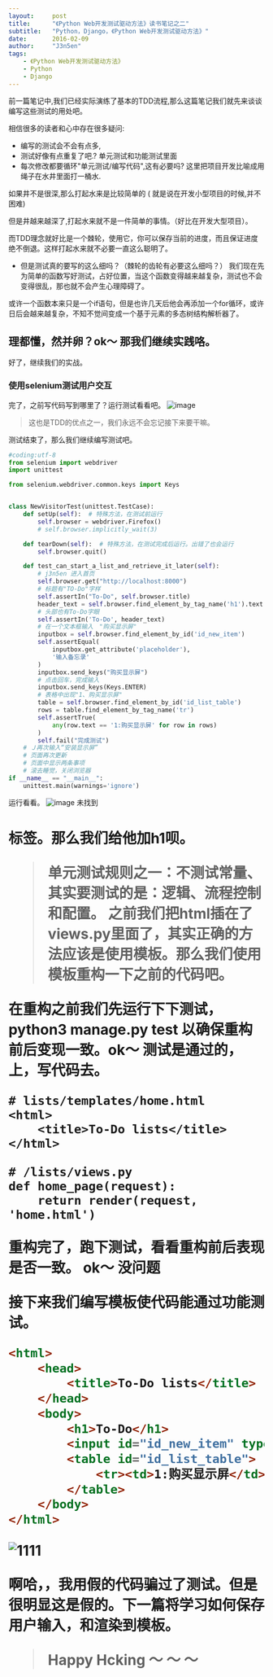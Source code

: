 ```yaml
---
layout:     post
title:      "《Python Web开发测试驱动方法》读书笔记之二"
subtitle:   "Python，Django，《Python Web开发测试驱动方法》"
date:       2016-02-09
author:     "J3n5en"
tags:
    - 《Python Web开发测试驱动方法》
    - Python
    - Django
---
```


前一篇笔记中,我们已经实际演练了基本的TDD流程,那么这篇笔记我们就先来谈谈编写这些测试的用处吧。

相信很多的读者和心中存在很多疑问:
 + 编写的测试会不会有点多,
 + 测试好像有点重复了吧.? 单元测试和功能测试里面
 + 每次修改都要循环"单元测试/编写代码",这有必要吗?
这里把项目开发比喻成用绳子在水井里面打一桶水.

如果井不是很深,那么打起水来是比较简单的  ( 就是说在开发小型项目的时候,并不困难)

但是井越来越深了,打起水来就不是一件简单的事情。（好比在开发大型项目）。

而TDD理念就好比是一个棘轮，使用它，你可以保存当前的进度，而且保证进度绝不倒退。这样打起水来就不必要一直这么聪明了。
- 但是测试真的要写的这么细吗？（棘轮的齿轮有必要这么细吗？）
我们现在先为简单的函数写好测试，占好位置，当这个函数变得越来越复杂，测试也不会变得很乱，那也就不会产生心理障碍了。

或许一个函数本来只是一个if语句，但是也许几天后他会再添加一个for循环，或许日后会越来越复杂，不知不觉间变成一个基于元素的多态树结构解析器了。

理都懂，然并卵？ok～ 那我们继续实践咯。
---
好了，继续我们的实战。

### 使用selenium测试用户交互

完了，之前写代码写到哪里了？运行测试看看吧。
![image](/img/post-img/fdffb534-ce80-11e5-8c93-14e3cb0d3aaa.png)
>这也是TDD的优点之一，我们永远不会忘记接下来要干嘛。


测试结束了，那么我们继续编写测试吧。
```python
#coding:utf-8
from selenium import webdriver
import unittest

from selenium.webdriver.common.keys import Keys


class NewVisitorTest(unittest.TestCase):
    def setUp(self):  # 特殊方法，在测试前运行
        self.browser = webdriver.Firefox()
        # self.browser.implicitly_wait(3)

    def tearDown(self):  # 特殊方法，在测试完成后运行。出错了也会运行
        self.browser.quit()

    def test_can_start_a_list_and_retrieve_it_later(self):
        # j3n5en 进入首页
        self.browser.get("http://localhost:8000")
        # 标题有"TO-Do"字样
        self.assertIn("To-Do", self.browser.title)
        header_text = self.browser.find_element_by_tag_name('h1').text
        # 头部也有To-Do字眼
        self.assertIn('To-Do', header_text)
        # 在一个文本框输入　"购买显示屏"
        inputbox = self.browser.find_element_by_id('id_new_item')
        self.assertEqual(
            inputbox.get_attribute('placeholder'),
            '输入备忘录'
        )
        inputbox.send_keys("购买显示屏")
        # 点击回车，完成输入
        inputbox.send_keys(Keys.ENTER)
        # 表格中出现"1、购买显示屏"
        table = self.browser.find_element_by_id('id_list_table')
        rows = table.find_element_by_tag_name('tr')
        self.assertTrue(
            any(row.text == '1:购买显示屏' for row in rows)
        )
        self.fail("完成测试")
    # Ｊ再次输入“安装显示屏”
    # 页面再次更新
    # 页面中显示两条事项
    # 滚去睡觉，关闭浏览器
if __name__ == "__main__":
    unittest.main(warnings='ignore')
```
运行看看。
![image](/img/post-img/191e2508-ce81-11e5-8104-db3c98ccaa58.png)
未找到<h1>标签。那么我们给他加h1呗。
> 单元测试规则之一：不测试常量、其实要测试的是：逻辑、流程控制和配置。
之前我们把html插在了views.py里面了，其实正确的方法应该是使用模板。那么我们使用模板重构一下之前的代码吧。

在重构之前我们先运行下下测试，python3 manage.py test 以确保重构前后变现一致。ok～ 测试是通过的，上，写代码去。
```
# lists/templates/home.html
<html>
    <title>To-Do lists</title>
</html>
```
```
# /lists/views.py
def home_page(request):
    return render(request, 'home.html')
```
重构完了，跑下测试，看看重构前后表现是否一致。 ok～ 没问题

接下来我们编写模板使代码能通过功能测试。
```html
<html>
    <head>
        <title>To-Do lists</title>
    </head>
    <body>
        <h1>To-Do</h1>
        <input id="id_new_item" type="text" placeholder="输入备忘录">
        <table id="id_list_table">
            <tr><td>1:购买显示屏</td></tr>
        </table>
    </body>
</html>
```

![1111](/img/post-img/bcba8c7e-ce81-11e5-9a2f-5ad81f2fa059.png)

啊哈，，我用假的代码骗过了测试。但是很明显这是假的。下一篇将学习如何保存用户输入，和渲染到模板。

> Happy Hcking ～ ～ ～